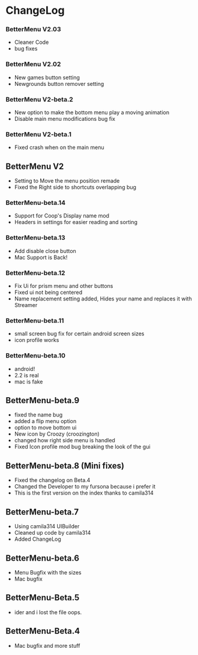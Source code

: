 # ChangeLog
### BetterMenu V2.03
* Cleaner Code
* bug fixes
### BetterMenu V2.02
* New games button setting
* Newgrounds button remover setting
### BetterMenu V2-beta.2
* New option to make the bottom menu play a moving animation
* Disable main menu modifications bug fix 
### BetterMenu V2-beta.1
* Fixed crash when on the main menu
## BetterMenu V2
* Setting to Move the menu position remade
* Fixed the Right side to shortcuts overlapping bug
### BetterMenu-beta.14
* Support for Coop's Display name mod
* Headers in settings for easier reading and sorting
### BetterMenu-beta.13
* Add disable close button
* Mac Support is Back!
### BetterMenu-beta.12
* Fix Ui for prism menu and other buttons
* Fixed ui not being centered
* Name replacement setting added, Hides your name and replaces it with Streamer
### BetterMenu-beta.11
* small screen bug fix for certain android screen sizes
* icon profile works
### BetterMenu-beta.10
* android!
* 2.2 is real
* mac is fake
## BetterMenu-beta.9
* fixed the name bug
* added a flip menu option
* option to move bottom ui
* New icon by Croozy (croozington)
* changed how right side menu is handled 
* Fixed Icon profile mod bug breaking the look of the gui
## BetterMenu-beta.8 (Mini fixes)
* Fixed the changelog on Beta.4
* Changed the Developer to my fursona because i prefer it
* This is the first version on the index thanks to camila314
## BetterMenu-beta.7
* Using camila314 UIBuilder
* Cleaned up code by camila314
* Added ChangeLog
## BetterMenu-beta.6
* Menu Bugfix with the sizes
* Mac bugfix
## BetterMenu-Beta.5
* ider and i lost the file oops.
## BetterMenu-Beta.4
* Mac bugfix and more stuff
